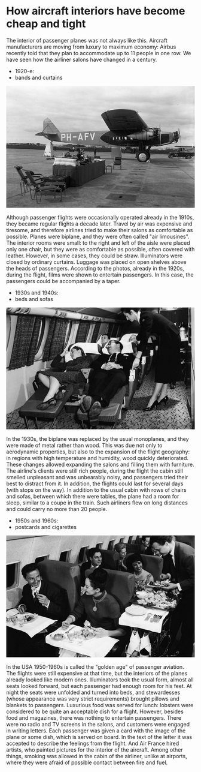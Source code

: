 # How aircraft interiors have become cheap and tight

The interior of passenger planes was not always like this. Aircraft manufacturers are moving from luxury to maximum economy: Airbus recently told that they plan to accommodate up to 11 people in one row. We have seen how the airliner salons have changed in a century.

- 1920-е:
- bands and curtains

![Branching](aircraft1.jpg)

Although passenger flights were occasionally operated already in the 1910s, they became regular flights a decade later. Travel by air was expensive and tiresome, and therefore airlines tried to make their salons as comfortable as possible. Planes were biplane, and they were often called "air limousines". The interior rooms were small: to the right and left of the aisle were placed only one chair, but they were as comfortable as possible, often covered with leather. However, in some cases, they could be straw. Illuminators were closed by ordinary curtains. Luggage was placed on open shelves above the heads of passengers. According to the photos, already in the 1920s, during the flight, films were shown to entertain passengers. In this case, the passengers could be accompanied by a taper.
 
- 1930s and 1940s:
- beds and sofas

![Branching](aircraft2.jpg)

In the 1930s, the biplane was replaced by the usual monoplanes, and they were made of metal rather than wood. This was due not only to aerodynamic properties, but also to the expansion of the flight geography: in regions with high temperature and humidity, wood quickly deteriorated. These changes allowed expanding the salons and filling them with furniture. The airline's clients were still rich people, during the flight the cabin still smelled unpleasant and was unbearably noisy, and passengers tried their best to distract from it. In addition, the flights could last for several days (with stops on the way). In addition to the usual cabin with rows of chairs and sofas, between which there were tables, the plane had a room for sleep, similar to a coupe in the train. Such airliners flew on long distances and could carry no more than 20 people.
 
- 1950s and 1960s:
- postcards and cigarettes

![Branching](aircraft3.jpg)

In the USA 1950-1960s is called the "golden age" of passenger aviation. The flights were still expensive at that time, but the interiors of the planes already looked like modern ones. Illuminators took the usual form, almost all seats looked forward, but each passenger had enough room for his feet. At night the seats were unfolded and turned into beds, and stewardesses (whose appearance was very strict requirements) brought pillows and blankets to passengers. Luxurious food was served for lunch: lobsters were considered to be quite an acceptable dish for a flight. However, besides food and magazines, there was nothing to entertain passengers. There were no radio and TV screens in the salons, and customers were engaged in writing letters. Each passenger was given a card with the image of the plane or some dish, which is served on board. In the text of the letter it was accepted to describe the feelings from the flight. And Air France hired artists, who painted pictures for the interior of the aircraft. Among other things, smoking was allowed in the cabin of the airliner, unlike at airports, where they were afraid of possible contact between fire and fuel.
